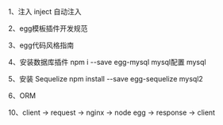 
1、注入 inject
自动注入

2、egg模板插件开发规范

3、egg代码风格指南

4、安装数据库插件
npm i --save egg-mysql
mysql配置
mysql

5、安装 Sequelize
npm install --save egg-sequelize mysql2

6、ORM

10、client -> request -> nginx -> node egg -> response -> client
